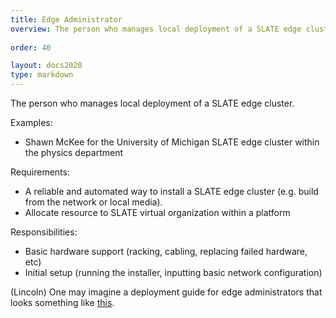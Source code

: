 ```yaml
---
title: Edge Administrator
overview: The person who manages local deployment of a SLATE edge cluster. 
              
order: 40

layout: docs2020
type: markdown
---
```


The person who manages local deployment of a SLATE edge cluster. 

Examples:
* Shawn McKee for the University of Michigan SLATE edge cluster within the physics department

Requirements:
* A reliable and automated way to install a SLATE edge cluster (e.g. build from the network or local media).
* Allocate resource to SLATE virtual organization within a platform

Responsibilities:
* Basic hardware support (racking, cabling, replacing failed hardware, etc) 
* Initial setup (running the installer, inputting basic network configuration)

(Lincoln) One may imagine a deployment guide for edge administrators that looks something like [this](https://openconnect.netflix.com/deploymentguide.pdf).
